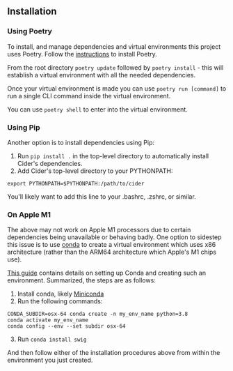 ## Installation

### Using Poetry
To install, and manage dependencies and virtual environments this project uses Poetry. Follow the [instructions](https://python-poetry.org/docs/) to install Poetry.

From the root directory `poetry update` followed by `poetry install` - this will establish a virtual environment with all the needed dependencies.

Once your virtual environment is made you can use `poetry run [command]` to run a single CLI command inside the virtual environment.

You can use `poetry shell` to enter into the virtual environment.

### Using Pip
Another option is to install dependencies using Pip:

1. Run `pip install .` in the top-level directory to automatically install Cider's dependencies.
2. Add Cider's top-level directory to your PYTHONPATH:

```export PYTHONPATH=$PYTHONPATH:/path/to/cider```

You'll likely want to add this line to your .bashrc, .zshrc, or similar.

### On Apple M1
The above may not work on Apple M1 processors due to certain dependencies being unavailable or behaving badly. One option to sidestep this issue is to use [conda](https://docs.conda.io/en/latest/) to create a virtual environment which uses x86 architecture (rather than the ARM64 architecture which Apple's M1 chips use).

[This guide](https://towardsdatascience.com/how-to-manage-conda-environments-on-an-apple-silicon-m1-mac-1e29cb3bad12) contains details on setting up Conda and creating such an environment. Summarized, the steps are as follows:

1. Install conda, likely [Miniconda](https://docs.conda.io/projects/continuumio-conda/en/latest/user-guide/install/)
2. Run the following commands:
```
CONDA_SUBDIR=osx-64 conda create -n my_env_name python=3.8
conda activate my_env_name
conda config --env --set subdir osx-64
```
3. Run `conda install swig`

And then follow either of the installation procedures above from within the environment you just created.